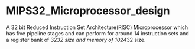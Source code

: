 # MIPS32_Microprocessor_design
A 32 bit Reduced Instruction Set Architecture(RISC) Microprocessor which has five pipeline stages  and can perform for around 14 instruction sets and a register bank of 32*32 size and memory of 1024*32 size.
